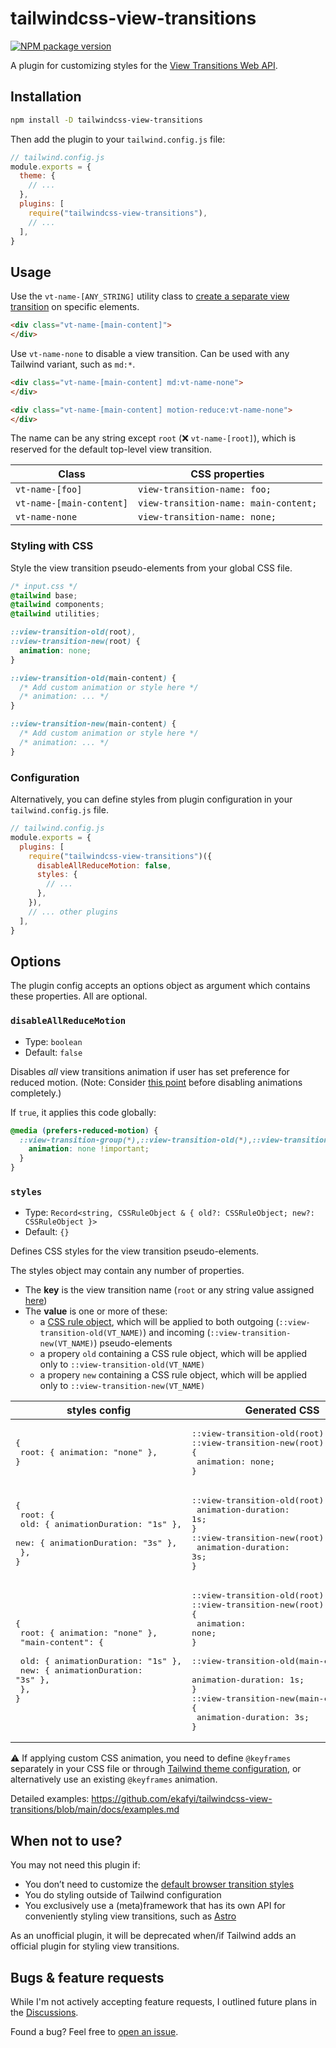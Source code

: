# tailwindcss-view-transitions

[![NPM package version](https://img.shields.io/npm/v/tailwindcss-view-transitions)](https://www.npmjs.com/package/tailwindcss-view-transitions)

A plugin for customizing styles for the [View Transitions Web API](https://developer.mozilla.org/en-US/docs/Web/API/View_Transitions_API).

## Installation

```sh
npm install -D tailwindcss-view-transitions
```

Then add the plugin to your `tailwind.config.js` file:

```js
// tailwind.config.js
module.exports = {
  theme: {
    // ...
  },
  plugins: [
    require("tailwindcss-view-transitions"),
    // ...
  ],
}
```

## Usage

Use the `vt-name-[ANY_STRING]` utility class to [create a separate view transition](https://developer.mozilla.org/en-US/docs/Web/API/View_Transitions_API#different_transitions_for_different_elements) on specific elements.

```html
<div class="vt-name-[main-content]">
</div>
```

Use `vt-name-none` to disable a view transition. Can be used with any Tailwind variant, such as `md:*`.

```html
<div class="vt-name-[main-content] md:vt-name-none">
</div>

<div class="vt-name-[main-content] motion-reduce:vt-name-none">
</div>
```

The name can be any string except `root` (❌ `vt-name-[root]`), which is reserved for the default top-level view transition.

| Class  | CSS properties |
| ---  | --- |
| `vt-name-[foo]` |  `view-transition-name: foo;` |
| `vt-name-[main-content]` |  `view-transition-name: main-content;` |
| `vt-name-none` |  `view-transition-name: none;` |

### Styling with CSS

Style the view transition pseudo-elements from your global CSS file.

```css
/* input.css */
@tailwind base;
@tailwind components;
@tailwind utilities;

::view-transition-old(root),
::view-transition-new(root) {
  animation: none;
}

::view-transition-old(main-content) {
  /* Add custom animation or style here */
  /* animation: ... */
}

::view-transition-new(main-content) {
  /* Add custom animation or style here */
  /* animation: ... */
}
```

### Configuration

Alternatively, you can define styles from plugin configuration in your `tailwind.config.js` file.

```js
// tailwind.config.js
module.exports = {
  plugins: [
    require("tailwindcss-view-transitions")({
      disableAllReduceMotion: false,
      styles: {
        // ...
      },
    }),
    // ... other plugins
  ],
}
```

## Options

The plugin config accepts an options object as argument which contains these properties. All are optional.

### `disableAllReduceMotion`

- Type: `boolean`
- Default: `false`

Disables _all_ view transitions animation if user has set preference for reduced motion. (Note: Consider [this point](https://developer.chrome.com/docs/web-platform/view-transitions/#:~:text=a%20preference%20for%20%27reduced%20motion%27%20doesn%27t%20mean%20the%20user%20wants%20no%20motion) before disabling animations completely.)

If `true`, it applies this code globally:

```css
@media (prefers-reduced-motion) {
  ::view-transition-group(*),::view-transition-old(*),::view-transition-new(*) {
    animation: none !important;
  }
}
```

### `styles`

- Type: `Record<string, CSSRuleObject & { old?: CSSRuleObject; new?: CSSRuleObject }>`
- Default: `{}`

Defines CSS styles for the view transition pseudo-elements.

The styles object may contain any number of properties. 

- The **key** is the view transition name (`root` or any string value assigned [here](#usage))
- The **value** is one or more of these:
  - a [CSS rule object](https://github.com/tailwindlabs/tailwindcss/blob/9faf10958b880067cacdd0ef3c4bf9e64172ed91/types/config.d.ts#L15), which will be applied to both outgoing (`::view-transition-old(VT_NAME)`) and incoming (`::view-transition-new(VT_NAME)`) pseudo-elements
  - a propery `old` containing a CSS rule object, which will be applied only to `::view-transition-old(VT_NAME)`
  - a propery `new` containing a CSS rule object, which will be applied only to `::view-transition-new(VT_NAME)`

| styles config  | Generated CSS |
| ---  | --- |
| <pre>{ <br/>  root: { animation: "none" },<br/>}</pre> | <pre>::view-transition-old(root),<br/>::view-transition-new(root) {<br/>  animation: none;<br/>}</pre> |
| <pre>{ <br/>  root: { <br/>    old: { animationDuration: "1s" },<br/>    new: { animationDuration: "3s" },<br/>  },<br/>}</pre> | <pre>::view-transition-old(root) {<br/>  animation-duration: 1s;<br/>}<br/>::view-transition-new(root) {<br/>  animation-duration: 3s;<br/>}</pre> |
| <pre>{ <br/>  root: { animation: "none" },<br/>  "main-content": { <br/>    old: { animationDuration: "1s" },<br/>    new: { animationDuration: "3s" },<br/>  },<br/>}</pre> | <pre>::view-transition-old(root),<br/>::view-transition-new(root) {<br/>  animation: none;<br/>}<br/><br/>::view-transition-old(main-content) {<br/>  animation-duration: 1s;<br/>}<br/>::view-transition-new(main-content) {<br/>  animation-duration: 3s;<br/>}</pre> |

⚠️ If applying custom CSS animation, you need to define `@keyframes` separately in your CSS file or through [Tailwind theme configuration](https://tailwindcss.com/docs/animation#customizing-your-theme), or alternatively use an existing `@keyframes` animation.

Detailed examples: https://github.com/ekafyi/tailwindcss-view-transitions/blob/main/docs/examples.md

## When not to use?

You may not need this plugin if:

* You don’t need to customize the [default browser transition styles](https://developer.chrome.com/docs/web-platform/view-transitions/#default-style-and-transition-reference)
* You do styling outside of Tailwind configuration
* You exclusively use a (meta)framework that has its own API for conveniently styling view transitions, such as [Astro](https://docs.astro.build/en/guides/view-transitions/)

As an unofficial plugin, it will be deprecated when/if Tailwind adds an official plugin for styling view transitions.

## Bugs & feature requests

While I'm not actively accepting feature requests, I outlined future plans in the [Discussions](https://github.com/ekafyi/tailwindcss-view-transitions/discussions).

Found a bug? Feel free to [open an issue](https://github.com/ekafyi/tailwindcss-view-transitions/issues).
